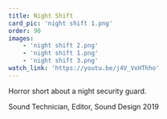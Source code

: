 ```yaml
---
title: Night Shift
card_pic: 'night shift 1.png'
order: 90
images:
    - 'night shift 2.png'
    - 'night shift 1.png'
    - 'night shift 3.png'
watch_link: 'https://youtu.be/j4V_VxHThho'
---
```


Horror short about a night security guard.

Sound Technician, Editor, Sound Design 2019
